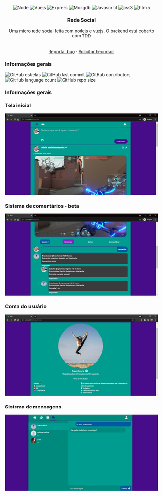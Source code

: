 <div align="center">
  <img height="30" alt="Node" src="https://img.shields.io/badge/Node.js-43853D?style=for-the-badge&logo=node.js&logoColor=white">
  <img height="30" alt="Vuejs" src="https://img.shields.io/badge/Vue.js-35495E?style=for-the-badge&logo=vue.js&logoColor=4FC08D">

  <img height="30" alt="Express" src="https://img.shields.io/badge/Express.js-404D59?style=for-the-badge">
  <img height="30" alt="Mongdb" src="https://img.shields.io/badge/MongoDB-4EA94B?style=for-the-badge&logo=mongodb&logoColor=white">
  <img height="30" alt="Javascript" src="https://img.shields.io/badge/JavaScript-F7DF1E?style=for-the-badge&logo=javascript&logoColor=black">
  <img height="30" alt="css3" src="https://img.shields.io/badge/CSS3-1572B6?style=for-the-badge&logo=css3&logoColor=white">
  <img height="30" alt="html5" src="https://img.shields.io/badge/HTML5-E34F26?style=for-the-badge&logo=html5&logoColor=white">
</div>


<h3 align="center">Rede Social</h3>
<p align="center">
  Uma micro rede social feita com nodejs e vuejs. O backend está coberto com TDD
  <br>
  <a href="https://gabrielogregorio.com/projetos/Rede-Social/"><strong></strong></a>
  <br>
  <br>
  <a href="https://github.com/gabrielogregorio/Rede-Social/issues/new?template=bug_report.md">Reportar bug</a>
  ·
  <a href="https://github.com/gabrielogregorio/Rede-Social/issues/new?template=feature_request.md">Solicitar Recursos</a>
</p>

<h3>Informações gerais</h3>

![GitHub estrelas](https://img.shields.io/github/stars/gabrielogregorio/Rede-Social)
![GitHub last commit](https://img.shields.io/github/last-commit/gabrielogregorio/Rede-Social?style=flat-square)
![GitHub contributors](https://img.shields.io/github/contributors/gabrielogregorio/Rede-Social)
![GitHub language count](https://img.shields.io/github/languages/count/gabrielogregorio/Rede-Social)
![GitHub repo size](https://img.shields.io/github/repo-size/gabrielogregorio/Rede-Social)



<h3>Informações gerais</h3>

### Tela inicial
![Interface](images/a.png)

### Sistema de comentários - beta
![Interface](images/b.png)

### Conta do usuário
![Interface](images/c.png)

### Sistema de mensagens
![Interface](images/d.png)
